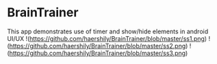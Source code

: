 # BrainTrainer
This app demonstrates use of timer and show/hide elements in android UI/UX
!(https://github.com/haershily/BrainTrainer/blob/master/ss1.png)
!(https://github.com/haershily/BrainTrainer/blob/master/ss2.png)
!(https://github.com/haershily/BrainTrainer/blob/master/ss3.png)
